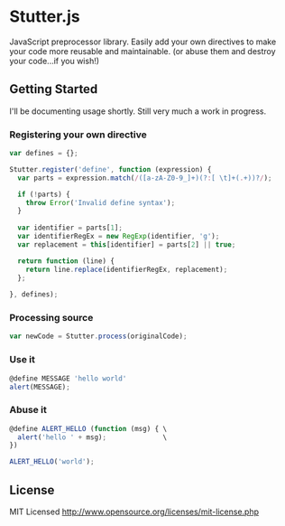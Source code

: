 Stutter.js
======

JavaScript preprocessor library. Easily add your own directives to make your code more reusable and maintainable. (or abuse them and destroy your code...if you wish!)

Getting Started
---------------

I'll be documenting usage shortly. Still very much a work in progress.

### Registering your own directive

``` javascript
var defines = {};

Stutter.register('define', function (expression) {
  var parts = expression.match(/([a-zA-Z0-9_]+)(?:[ \t]+(.+))?/);

  if (!parts) {
    throw Error('Invalid define syntax');
  }
  
  var identifier = parts[1];
  var identifierRegEx = new RegExp(identifier, 'g');
  var replacement = this[identifier] = parts[2] || true;

  return function (line) {
    return line.replace(identifierRegEx, replacement);
  };
    
}, defines);
```

### Processing source

``` javascript
var newCode = Stutter.process(originalCode);
```

### Use it

``` javascript
@define MESSAGE 'hello world'
alert(MESSAGE);
```

### Abuse it

``` javascript
@define ALERT_HELLO (function (msg) { \
  alert('hello ' + msg);              \
})

ALERT_HELLO('world');
```

License
------------

MIT Licensed
http://www.opensource.org/licenses/mit-license.php